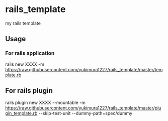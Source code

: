 # rails_template
my rails template

## Usage
### For rails application
rails new XXXX -m https://raw.githubusercontent.com/yukimura1227/rails_template/master/template.rb

## For rails plugin
rails plugin new XXXX --mountable -m https://raw.githubusercontent.com/yukimura1227/rails_template/master/plugin_template.rb --skip-test-unit --dummy-path=spec/dummy
